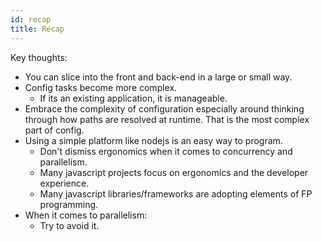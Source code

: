 ```yaml
---
id: recap
title: Recap
---
```


Key thoughts:

- You can slice into the front and back-end in a large or small way.
- Config tasks become more complex.
  - If its an existing application, it is manageable.
- Embrace the complexity of configuration especially around thinking through how paths are resolved at runtime. That is the most complex part of config.
- Using a simple platform like nodejs is an easy way to program.
  - Don't dismiss ergonomics when it comes to concurrency and parallelism.
  - Many javascript projects focus on ergonomics and the developer experience.
  - Many javascript libraries/frameworks are adopting elements of FP programming.
- When it comes to parallelism:
  - Try to avoid it.

